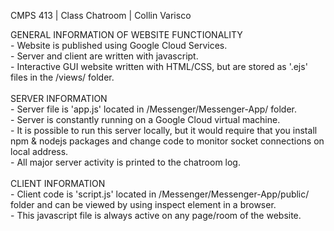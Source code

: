 CMPS 413 | Class Chatroom | Collin Varisco <br />

  GENERAL INFORMATION OF WEBSITE FUNCTIONALITY <br />
    - Website is published using Google Cloud Services. <br />
    - Server and client are written with javascript. <br />
    - Interactive GUI website written with HTML/CSS, but are stored as '.ejs' files in the /views/ folder. <br /><br />
  SERVER INFORMATION<br />
    - Server file is 'app.js' located in /Messenger/Messenger-App/ folder.<br />
    - Server is constantly running on a Google Cloud virtual machine.<br />
    - It is possible to run this server locally, but it would require that you install npm & nodejs packages and change code to monitor socket connections on local address.<br />
    - All major server activity is printed to the chatroom log.<br /><br />
  CLIENT INFORMATION<br />
    - Client code is 'script.js' located in /Messenger/Messenger-App/public/ folder and can be viewed by using inspect element in a browser.<br />
    - This javascript file is always active on any page/room of the website.<br /><br />


